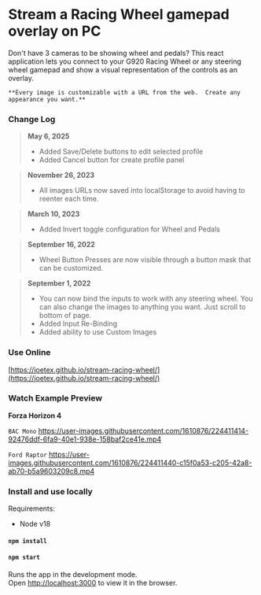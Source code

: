 # Stream a Racing Wheel gamepad overlay on PC

Don't have 3 cameras to be showing wheel and pedals? This react application lets you connect to your G920 Racing Wheel or any steering wheel gamepad and show a visual representation of the controls as an overlay.

`**Every image is customizable with a URL from the web.  Create any appearance you want.**`

### Change Log
>**May 6, 2025**
>- Added Save/Delete buttons to edit selected profile 
>- Added Cancel button for create profile panel

>**November 26, 2023**
>- All images URLs now saved into localStorage to avoid having to reenter each time.

>**March 10, 2023**
>- Added Invert toggle configuration for Wheel and Pedals

>**September 16, 2022**
>- Wheel Button Presses are now visible through a button mask that can be customized.

>**September 1, 2022**
>- You can now bind the inputs to work with any steering wheel.  You can also change the images to anything you want. Just scroll to bottom of page.
>- Added Input Re-Binding
>- Added ability to use Custom Images

### Use Online

[https://joetex.github.io/stream-racing-wheel/](https://joetex.github.io/stream-racing-wheel/)

### Watch Example Preview

**Forza Horizon 4**

`BAC Mono`
https://user-images.githubusercontent.com/1610876/224411414-92476ddf-6fa9-40e1-938e-158baf2ce41e.mp4


`Ford Raptor` 
https://user-images.githubusercontent.com/1610876/224411440-c15f0a53-c205-42a8-ab70-b5a9603209c8.mp4




### Install and use locally

Requirements:
- Node v18

#### `npm install`

#### `npm start`

Runs the app in the development mode.<br />
Open [http://localhost:3000](http://localhost:3000) to view it in the browser.
